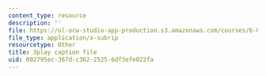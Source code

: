 ```yaml
---
content_type: resource
description: ''
file: https://ol-ocw-studio-app-production.s3.amazonaws.com/courses/6-006-introduction-to-algorithms-fall-2011/002795ec367dc36225256df3efe022fa_2YeJ-5UAke8.srt
file_type: application/x-subrip
resourcetype: Other
title: 3play caption file
uid: 002795ec-367d-c362-2525-6df3efe022fa
---
```

